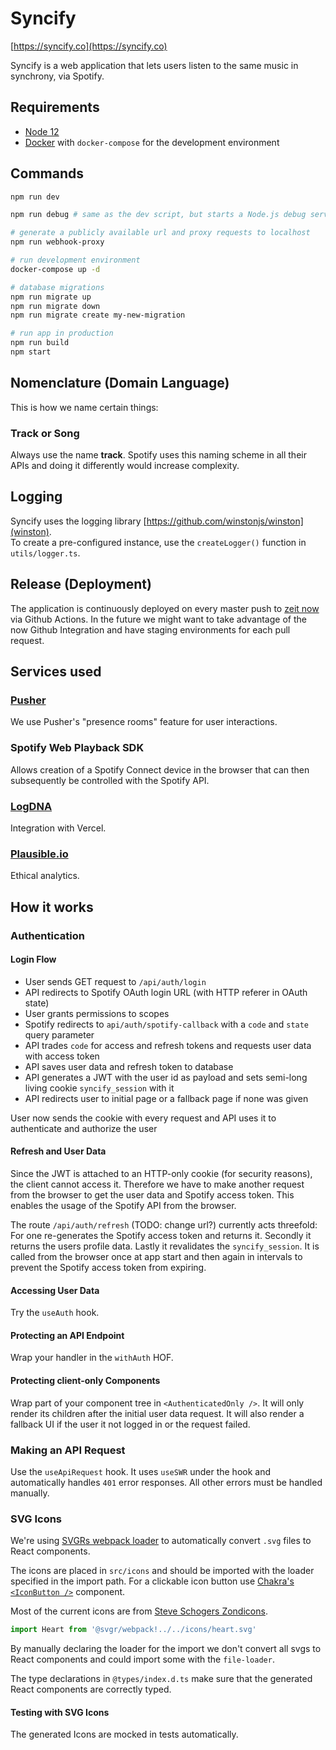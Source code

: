 # Syncify

[https://syncify.co](https://syncify.co)

Syncify is a web application that lets users listen to the same music in synchrony, via Spotify.

## Requirements

- [Node 12](https://nodejs.org/en/)
- [Docker](https://www.docker.com/) with `docker-compose` for the development environment

## Commands

```sh
npm run dev

npm run debug # same as the dev script, but starts a Node.js debug server

# generate a publicly available url and proxy requests to localhost
npm run webhook-proxy

# run development environment
docker-compose up -d

# database migrations
npm run migrate up
npm run migrate down
npm run migrate create my-new-migration

# run app in production
npm run build
npm start
```

## Nomenclature (Domain Language)

This is how we name certain things:

### Track or Song

Always use the name **track**. Spotify uses this naming scheme in all their APIs and doing it differently would increase complexity.

## Logging

Syncify uses the logging library [https://github.com/winstonjs/winston](winston).  
To create a pre-configured instance, use the `createLogger()` function in `utils/logger.ts`.

## Release (Deployment)

The application is continuously deployed on every master push to [zeit now](https://zeit.co) via Github Actions.
In the future we might want to take advantage of the now Github Integration and have staging environments for each pull request.

## Services used

### [Pusher](https://pusher.com/)

We use Pusher's "presence rooms" feature for user interactions.

### Spotify Web Playback SDK

Allows creation of a Spotify Connect device in the browser that can then subsequently be controlled with the Spotify API.

### [LogDNA](https://logdna.com/)

Integration with Vercel.

### [Plausible.io](https://plausible.io/)

Ethical analytics.

## How it works

### Authentication

#### Login Flow

- User sends GET request to `/api/auth/login`
- API redirects to Spotify OAuth login URL (with HTTP referer in OAuth state)
- User grants permissions to scopes
- Spotify redirects to `api/auth/spotify-callback` with a `code` and `state` query parameter
- API trades `code` for access and refresh tokens and requests user data with access token
- API saves user data and refresh token to database
- API generates a JWT with the user id as payload and sets semi-long living cookie `syncify_session` with it
- API redirects user to initial page or a fallback page if none was given

User now sends the cookie with every request and API uses it to authenticate and authorize the user

#### Refresh and User Data

Since the JWT is attached to an HTTP-only cookie (for security reasons), the client cannot access it. Therefore we have to make another request from the browser to get the user data and Spotify access token. This enables the usage of the Spotify API from the browser.

The route `/api/auth/refresh` (TODO: change url?) currently acts threefold:
For one re-generates the Spotify access token and returns it. Secondly it returns the users profile data. Lastly it revalidates the `syncify_session`. It is called from the browser once at app start and then again in intervals to prevent the Spotify access token from expiring.

#### Accessing User Data

Try the `useAuth` hook.

#### Protecting an API Endpoint

Wrap your handler in the `withAuth` HOF.

#### Protecting client-only Components

Wrap part of your component tree in `<AuthenticatedOnly />`. It will only render its children after the initial user data request. It will also render a fallback UI if the user it not logged in or the request failed.

### Making an API Request

Use the `useApiRequest` hook. It uses `useSWR` under the hook and automatically handles `401` error responses. All other errors must be handled manually.

### SVG Icons

We're using [SVGRs webpack loader](https://react-svgr.com/docs/webpack/) to automatically convert `.svg` files to React components.

The icons are placed in `src/icons` and should be imported with the loader specified in the import path. For a clickable icon button use [Chakra's `<IconButton />`](https://chakra-ui.com/docs/form/icon-button) component.

Most of the current icons are from [Steve Schogers Zondicons](https://www.zondicons.com/icons.html).

```ts
import Heart from '@svgr/webpack!../../icons/heart.svg'
```

By manually declaring the loader for the import we don't convert all svgs to React components and could import some with the `file-loader`.

The type declarations in `@types/index.d.ts` make sure that the generated React components are correctly typed.

#### Testing with SVG Icons

The generated Icons are mocked in tests automatically.
